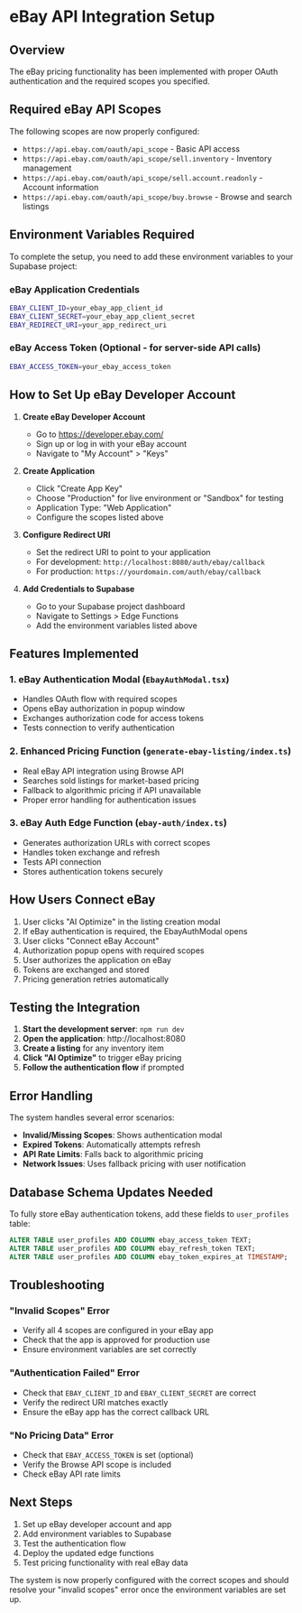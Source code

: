# eBay API Integration Setup

## Overview
The eBay pricing functionality has been implemented with proper OAuth authentication and the required scopes you specified.

## Required eBay API Scopes
The following scopes are now properly configured:
- `https://api.ebay.com/oauth/api_scope` - Basic API access
- `https://api.ebay.com/oauth/api_scope/sell.inventory` - Inventory management
- `https://api.ebay.com/oauth/api_scope/sell.account.readonly` - Account information
- `https://api.ebay.com/oauth/api_scope/buy.browse` - Browse and search listings

## Environment Variables Required

To complete the setup, you need to add these environment variables to your Supabase project:

### eBay Application Credentials
```bash
EBAY_CLIENT_ID=your_ebay_app_client_id
EBAY_CLIENT_SECRET=your_ebay_app_client_secret
EBAY_REDIRECT_URI=your_app_redirect_uri
```

### eBay Access Token (Optional - for server-side API calls)
```bash
EBAY_ACCESS_TOKEN=your_ebay_access_token
```

## How to Set Up eBay Developer Account

1. **Create eBay Developer Account**
   - Go to https://developer.ebay.com/
   - Sign up or log in with your eBay account
   - Navigate to "My Account" > "Keys"

2. **Create Application**
   - Click "Create App Key"
   - Choose "Production" for live environment or "Sandbox" for testing
   - Application Type: "Web Application"
   - Configure the scopes listed above

3. **Configure Redirect URI**
   - Set the redirect URI to point to your application
   - For development: `http://localhost:8080/auth/ebay/callback`
   - For production: `https://yourdomain.com/auth/ebay/callback`

4. **Add Credentials to Supabase**
   - Go to your Supabase project dashboard
   - Navigate to Settings > Edge Functions
   - Add the environment variables listed above

## Features Implemented

### 1. eBay Authentication Modal (`EbayAuthModal.tsx`)
- Handles OAuth flow with required scopes
- Opens eBay authorization in popup window
- Exchanges authorization code for access tokens
- Tests connection to verify authentication

### 2. Enhanced Pricing Function (`generate-ebay-listing/index.ts`)
- Real eBay API integration using Browse API
- Searches sold listings for market-based pricing
- Fallback to algorithmic pricing if API unavailable
- Proper error handling for authentication issues

### 3. eBay Auth Edge Function (`ebay-auth/index.ts`)
- Generates authorization URLs with correct scopes
- Handles token exchange and refresh
- Tests API connection
- Stores authentication tokens securely

## How Users Connect eBay

1. User clicks "AI Optimize" in the listing creation modal
2. If eBay authentication is required, the EbayAuthModal opens
3. User clicks "Connect eBay Account"
4. Authorization popup opens with required scopes
5. User authorizes the application on eBay
6. Tokens are exchanged and stored
7. Pricing generation retries automatically

## Testing the Integration

1. **Start the development server**: `npm run dev`
2. **Open the application**: http://localhost:8080
3. **Create a listing** for any inventory item
4. **Click "AI Optimize"** to trigger eBay pricing
5. **Follow the authentication flow** if prompted

## Error Handling

The system handles several error scenarios:
- **Invalid/Missing Scopes**: Shows authentication modal
- **Expired Tokens**: Automatically attempts refresh
- **API Rate Limits**: Falls back to algorithmic pricing
- **Network Issues**: Uses fallback pricing with user notification

## Database Schema Updates Needed

To fully store eBay authentication tokens, add these fields to `user_profiles` table:

```sql
ALTER TABLE user_profiles ADD COLUMN ebay_access_token TEXT;
ALTER TABLE user_profiles ADD COLUMN ebay_refresh_token TEXT;
ALTER TABLE user_profiles ADD COLUMN ebay_token_expires_at TIMESTAMP;
```

## Troubleshooting

### "Invalid Scopes" Error
- Verify all 4 scopes are configured in your eBay app
- Check that the app is approved for production use
- Ensure environment variables are set correctly

### "Authentication Failed" Error
- Check that `EBAY_CLIENT_ID` and `EBAY_CLIENT_SECRET` are correct
- Verify the redirect URI matches exactly
- Ensure the eBay app has the correct callback URL

### "No Pricing Data" Error
- Check that `EBAY_ACCESS_TOKEN` is set (optional)
- Verify the Browse API scope is included
- Check eBay API rate limits

## Next Steps

1. Set up eBay developer account and app
2. Add environment variables to Supabase
3. Test the authentication flow
4. Deploy the updated edge functions
5. Test pricing functionality with real eBay data

The system is now properly configured with the correct scopes and should resolve your "invalid scopes" error once the environment variables are set up.